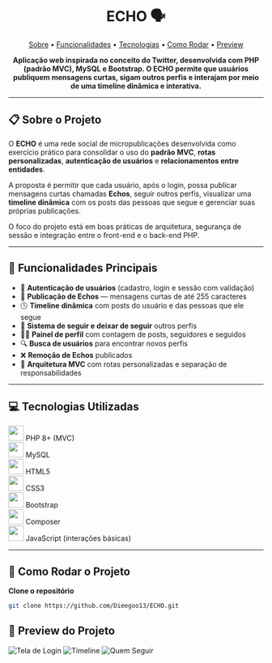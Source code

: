 <h1 align="center" style="font-weight: bold;">ECHO 🗣️</h1>

<p align="center">
 <a href="#sobre">Sobre</a> • 
 <a href="#funcionalidades">Funcionalidades</a> • 
 <a href="#tecnologias">Tecnologias</a> • 
 <a href="#como-rodar">Como Rodar</a> • 
 <a href="#preview">Preview</a>
</p>

<p align="center">
    <b>Aplicação web inspirada no conceito do Twitter, desenvolvida com PHP (padrão MVC), MySQL e Bootstrap. O ECHO permite que usuários publiquem mensagens curtas, sigam outros perfis e interajam por meio de uma timeline dinâmica e interativa.</b>
</p>

---

<h2 id="sobre">📋 Sobre o Projeto</h2>

O **ECHO** é uma rede social de micropublicações desenvolvida como exercício prático para consolidar o uso do **padrão MVC**, **rotas personalizadas**, **autenticação de usuários** e **relacionamentos entre entidades**.  

A proposta é permitir que cada usuário, após o login, possa publicar mensagens curtas chamadas **Echos**, seguir outros perfis, visualizar uma **timeline dinâmica** com os posts das pessoas que segue e gerenciar suas próprias publicações.

O foco do projeto está em boas práticas de arquitetura, segurança de sessão e integração entre o front-end e o back-end PHP.

---

<h2 id="funcionalidades">🚀 Funcionalidades Principais</h2>

- 🧾 **Autenticação de usuários** (cadastro, login e sessão com validação)  
- 💬 **Publicação de Echos** — mensagens curtas de até 255 caracteres  
- 🕓 **Timeline dinâmica** com posts do usuário e das pessoas que ele segue  
- 👥 **Sistema de seguir e deixar de seguir** outros perfis  
- 🧍‍♂️ **Painel de perfil** com contagem de posts, seguidores e seguidos  
- 🔍 **Busca de usuários** para encontrar novos perfis  
- ❌ **Remoção de Echos** publicados  
- 🧱 **Arquitetura MVC** com rotas personalizadas e separação de responsabilidades  

---

<h2 id="tecnologias">💻 Tecnologias Utilizadas</h2>

<div>
  <img src="https://cdn.jsdelivr.net/gh/devicons/devicon@latest/icons/php/php-original.svg" width="30px" />
  <span>PHP 8+ (MVC)</span>
</div>
<div>
  <img src="https://cdn.jsdelivr.net/gh/devicons/devicon@latest/icons/mysql/mysql-original.svg" width="30px" />
  <span>MySQL</span>
</div>
<div>
  <img src="https://cdn.jsdelivr.net/gh/devicons/devicon@latest/icons/html5/html5-original.svg" width="30px" />
  <span>HTML5</span>
</div>
<div>
  <img src="https://cdn.jsdelivr.net/gh/devicons/devicon@latest/icons/css3/css3-original.svg" width="30px" />
  <span>CSS3</span>
</div>
<div>
  <img src="https://cdn.jsdelivr.net/gh/devicons/devicon@latest/icons/bootstrap/bootstrap-original.svg" width="30px" />
  <span>Bootstrap</span>
</div>
<div>
  <img src="https://cdn.jsdelivr.net/gh/devicons/devicon@latest/icons/composer/composer-original.svg" width="30px" />
  <span>Composer</span>
</div>
<div>
  <img src="https://cdn.jsdelivr.net/gh/devicons/devicon@latest/icons/javascript/javascript-original.svg" width="30px" />
  <span>JavaScript (interações básicas)</span>
</div>

---

<h2 id="como-rodar">🚀 Como Rodar o Projeto</h2>

**Clone o repositório**
```bash
git clone https://github.com/Dieegoo13/ECHO.git
````
<h2 id="preview">📸 Preview do Projeto</h2>

![Tela de Login](img/login_echo.png)
![Timeline](img/timeline_echo.png)
![Quem Seguir](img/quemseguir_echo.png)


